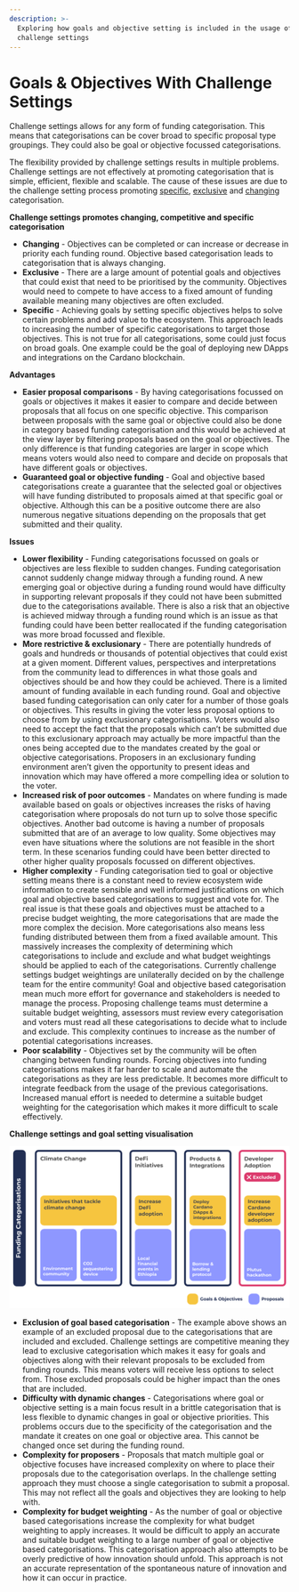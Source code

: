 ```yaml
---
description: >-
  Exploring how goals and objective setting is included in the usage of
  challenge settings
---
```


# Goals & Objectives With Challenge Settings

Challenge settings allows for any form of funding categorisation. This means that categorisations can be cover broad to specific proposal type groupings. They could also be goal or objective focussed categorisations.

The flexibility provided by challenge settings results in multiple problems. Challenge settings are not effectively at promoting categorisation that is simple, efficient, flexible and scalable. The cause of these issues are due to the challenge setting process promoting [specific](../categorisation-analysis/broad-vs-specific-categorisation.md), [exclusive](../categorisation-analysis/inclusive-vs-exclusive-categorisation.md) and [changing](../categorisation-analysis/recurring-vs-changing-categorisation.md) categorisation.



**Challenge settings promotes changing, competitive and specific categorisation**

* **Changing** - Objectives can be completed or can increase or decrease in priority each funding round. Objective based categorisation leads to categorisation that is always changing.
* **Exclusive** - There are a large amount of potential goals and objectives that could exist that need to be prioritised by the community. Objectives would need to compete to have access to a fixed amount of funding available meaning many objectives are often excluded.
* **Specific** - Achieving goals by setting specific objectives helps to solve certain problems and add value to the ecosystem. This approach leads to increasing the number of specific categorisations to target those objectives. This is not true for all categorisations, some could just focus on broad goals. One example could be the goal of deploying new DApps and integrations on the Cardano blockchain.



**Advantages**

* **Easier proposal comparisons** - By having categorisations focussed on goals or objectives it makes it easier to compare and decide between proposals that all focus on one specific objective. This comparison between proposals with the same goal or objective could also be done in category based funding categorisation and this would be achieved at the view layer by filtering proposals based on the goal or objectives. The only difference is that funding categories are larger in scope which means voters would also need to compare and decide on proposals that have different goals or objectives.
* **Guaranteed goal or objective funding** - Goal and objective based categorisations create a guarantee that the selected goal or objectives will have funding distributed to proposals aimed at that specific goal or objective. Although this can be a positive outcome there are also numerous negative situations depending on the proposals that get submitted and their quality.



**Issues**

* **Lower flexibility** - Funding categorisations focussed on goals or objectives are less flexible to sudden changes. Funding categorisation cannot suddenly change midway through a funding round. A new emerging goal or objective during a funding round would have difficulty in supporting relevant proposals if they could not have been submitted due to the categorisations available. There is also a risk that an objective is achieved midway through a funding round which is an issue as that funding could have been better reallocated if the funding categorisation was more broad focussed and flexible.
* **More restrictive & exclusionary** - There are potentially hundreds of goals and hundreds or thousands of potential objectives that could exist at a given moment. Different values, perspectives and interpretations from the community lead to differences in what those goals and objectives should be and how they could be achieved. There is a limited amount of funding available in each funding round. Goal and objective based funding categorisation can only cater for a number of those goals or objectives. This results in giving the voter less proposal options to choose from by using exclusionary categorisations. Voters would also need to accept the fact that the proposals which can’t be submitted due to this exclusionary approach may actually be more impactful than the ones being accepted due to the mandates created by the goal or objective categorisations. Proposers in an exclusionary funding environment aren’t given the opportunity to present ideas and innovation which may have offered a more compelling idea or solution to the voter.
* **Increased risk of poor outcomes** - Mandates on where funding is made available based on goals or objectives increases the risks of having categorisation where proposals do not turn up to solve those specific objectives. Another bad outcome is having a number of proposals submitted that are of an average to low quality. Some objectives may even have situations where the solutions are not feasible in the short term. In these scenarios funding could have been better directed to other higher quality proposals focussed on different objectives.
* **Higher complexity** - Funding categorisation tied to goal or objective setting means there is a constant need to review ecosystem wide information to create sensible and well informed justifications on which goal and objective based categorisations to suggest and vote for. The real issue is that these goals and objectives must be attached to a precise budget weighting, the more categorisations that are made the more complex the decision. More categorisations also means less funding distributed between them from a fixed available amount. This massively increases the complexity of determining which categorisations to include and exclude and what budget weightings should be applied to each of the categorisations. Currently challenge settings budget weightings are unilaterally decided on by the challenge team for the entire community! Goal and objective based categorisation mean much more effort for governance and stakeholders is needed to manage the process. Proposing challenge teams must determine a suitable budget weighting, assessors must review every categorisation and voters must read all these categorisations to decide what to include and exclude. This complexity continues to increase as the number of potential categorisations increases.
* **Poor scalability** - Objectives set by the community will be often changing between funding rounds. Forcing objectives into funding categorisations makes it far harder to scale and automate the categorisations as they are less predictable. It becomes more difficult to integrate feedback from the usage of the previous categorisations. Increased manual effort is needed to determine a suitable budget weighting for the categorisation which makes it more difficult to scale effectively.



**Challenge settings and goal setting visualisation**

![](../.gitbook/assets/challenges-and-goals.png)

* **Exclusion of goal based categorisation** - The example above shows an example of an excluded proposal due to the categorisations that are included and excluded. Challenge settings are competitive meaning they lead to exclusive categorisation which makes it easy for goals and objectives along with their relevant proposals to be excluded from funding rounds. This means voters will receive less options to select from. Those excluded proposals could be higher impact than the ones that are included.
* **Difficulty with dynamic changes** - Categorisations where goal or objective setting is a main focus result in a brittle categorisation that is less flexible to dynamic changes in goal or objective priorities. This problems occurs due to the specificity of the categorisation and the mandate it creates on one goal or objective area. This cannot be changed once set during the funding round.
* **Complexity for proposers** - Proposals that match multiple goal or objective focuses have increased complexity on where to place their proposals due to the categorisation overlaps. In the challenge setting approach they must choose a single categorisation to submit a proposal. This may not reflect all the goals and objectives they are looking to help with.
* **Complexity for budget weighting** - As the number of goal or objective based categorisations increase the complexity for what budget weighting to apply increases. It would be difficult to apply an accurate and suitable budget weighting to a large number of goal or objective based categorisations. This categorisation approach also attempts to be overly predictive of how innovation should unfold. This approach is not an accurate representation of the spontaneous nature of innovation and how it can occur in practice.
